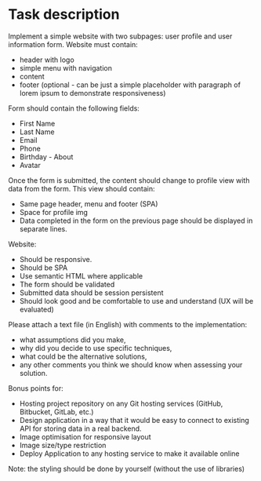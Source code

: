# Task description

Implement a simple website with two subpages: user profile and user information form.
Website must contain:

- header with logo
- simple menu with navigation
- content
- footer (optional - can be just a simple placeholder with paragraph of lorem ipsum to demonstrate responsiveness)

Form should contain the following fields:

- First Name
- Last Name
- Email
- Phone
- Birthday - About
- Avatar

Once the form is submitted, the content should change to profile view with data from the form. This view should contain:

- Same page header, menu and footer (SPA)
- Space for profile img
- Data completed in the form on the previous page should be displayed in separate lines.

Website:

- Should be responsive.
- Should be SPA
- Use semantic HTML where applicable
- The form should be validated
- Submitted data should be session persistent
- Should look good and be comfortable to use and understand (UX will be evaluated)

Please attach a text file (in English) with comments to the implementation:

- what assumptions did you make,
- why did you decide to use specific techniques,
- what could be the alternative solutions,
- any other comments you think we should know when assessing your solution.

Bonus points for:

- Hosting project repository on any Git hosting services (GitHub, Bitbucket, GitLab, etc.)
- Design application in a way that it would be easy to connect to existing API for storing data in a real backend.
- Image optimisation for responsive layout
- Image size/type restriction
- Deploy Application to any hosting service to make it available online

Note:
the styling should be done by yourself (without the use of libraries)
